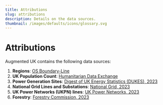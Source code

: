 ```yaml
---
title: Attributions
slug: attributions
description: Details on the data sources.
thumbnail: /images/defaults/icons/glossary.svg
---
```


# Attributions

Augmented UK contains the following data sources:

1. **Regions**: [OS Boundary-Line](https://osdatahub.os.uk/downloads/open/BoundaryLine)
2. **UK Population Count**: [Humanitarian Data Exchange](https://data.humdata.org/dataset/united-kingdom-high-resolution-population-density-maps-demographic-estimates?)
3. **Power Generation Sites**: [Digest of UK Energy Statistics (DUKES), 2023](https://www.gov.uk/government/collections/digest-of-uk-energy-statistics-dukes)
4. **National Grid Lines and Substations**: [National Grid, 2023](https://connecteddata.nationalgrid.co.uk/dataset/?groups=system-and-network&res_format=ZIP)
5. **UK Power Networks (UKPN) lines**: [UK Power Networks, 2023](https://ukpowernetworks.opendatasoft.com/explore/?disjunctive.theme&disjunctive.keyword&sort=explore.popularity_score&q=overhead)
6. **Forestry**: [Forestry Commission, 2023](https://data-forestry.opendata.arcgis.com/datasets/eb05bd0be3b449459b9ad0692a8fc203_0/explore?location=55.208415%2C-2.724655%2C6.90) 